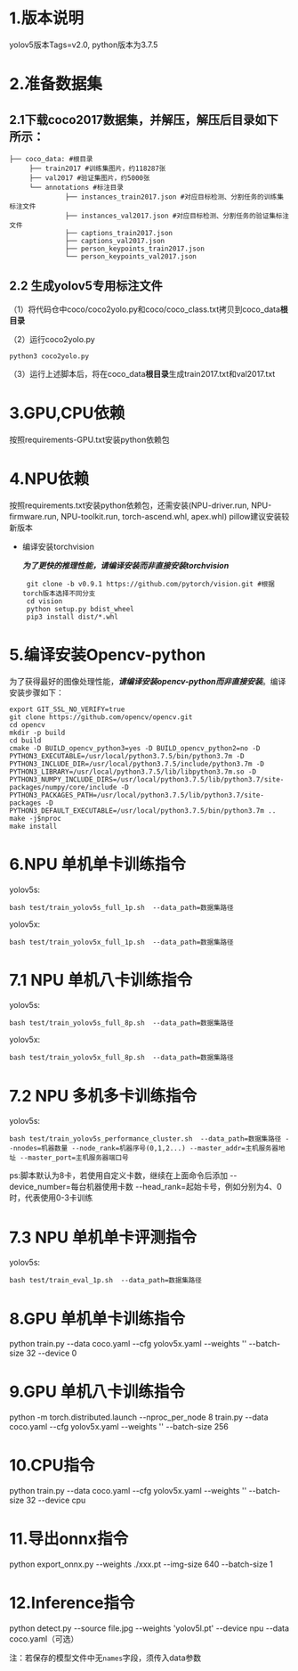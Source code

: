 # 1.版本说明
yolov5版本Tags=v2.0, python版本为3.7.5

# 2.准备数据集

## 2.1下载coco2017数据集，并解压，解压后目录如下所示：

```
├── coco_data: #根目录
     ├── train2017 #训练集图片，约118287张
     ├── val2017 #验证集图片，约5000张
     └── annotations #标注目录
     		  ├── instances_train2017.json #对应目标检测、分割任务的训练集标注文件
     		  ├── instances_val2017.json #对应目标检测、分割任务的验证集标注文件
     		  ├── captions_train2017.json 
     		  ├── captions_val2017.json 
     		  ├── person_keypoints_train2017.json 
     		  └── person_keypoints_val2017.json
```

## 2.2 生成yolov5专用标注文件

（1）将代码仓中coco/coco2yolo.py和coco/coco_class.txt拷贝到coco_data**根目录**

（2）运行coco2yolo.py

```
python3 coco2yolo.py
```

（3）运行上述脚本后，将在coco_data**根目录**生成train2017.txt和val2017.txt


# 3.GPU,CPU依赖
按照requirements-GPU.txt安装python依赖包  

# 4.NPU依赖
按照requirements.txt安装python依赖包，还需安装(NPU-driver.run, NPU-firmware.run, NPU-toolkit.run, torch-ascend.whl, apex.whl)
pillow建议安装较新版本

- 编译安装torchvision

  ***为了更快的推理性能，请编译安装而非直接安装torchvision***

   ```
    git clone -b v0.9.1 https://github.com/pytorch/vision.git #根据torch版本选择不同分支
    cd vision
    python setup.py bdist_wheel
    pip3 install dist/*.whl
   ```

# 5.编译安装Opencv-python

为了获得最好的图像处理性能，***请编译安装opencv-python而非直接安装***。编译安装步骤如下：

```
export GIT_SSL_NO_VERIFY=true
git clone https://github.com/opencv/opencv.git
cd opencv
mkdir -p build
cd build
cmake -D BUILD_opencv_python3=yes -D BUILD_opencv_python2=no -D PYTHON3_EXECUTABLE=/usr/local/python3.7.5/bin/python3.7m -D PYTHON3_INCLUDE_DIR=/usr/local/python3.7.5/include/python3.7m -D PYTHON3_LIBRARY=/usr/local/python3.7.5/lib/libpython3.7m.so -D PYTHON3_NUMPY_INCLUDE_DIRS=/usr/local/python3.7.5/lib/python3.7/site-packages/numpy/core/include -D PYTHON3_PACKAGES_PATH=/usr/local/python3.7.5/lib/python3.7/site-packages -D PYTHON3_DEFAULT_EXECUTABLE=/usr/local/python3.7.5/bin/python3.7m ..
make -j$nproc
make install
```

# 6.NPU 单机单卡训练指令  
yolov5s:

```
bash test/train_yolov5s_full_1p.sh  --data_path=数据集路径  
```


yolov5x:

```
bash test/train_yolov5x_full_1p.sh  --data_path=数据集路径  
```


# 7.1 NPU 单机八卡训练指令  
yolov5s:

```
bash test/train_yolov5s_full_8p.sh  --data_path=数据集路径
```


yolov5x:

```
bash test/train_yolov5x_full_8p.sh  --data_path=数据集路径  
```

# 7.2 NPU 多机多卡训练指令  
yolov5s:

```
bash test/train_yolov5s_performance_cluster.sh  --data_path=数据集路径 --nnodes=机器数量 --node_rank=机器序号(0,1,2...) --master_addr=主机服务器地址 --master_port=主机服务器端口号
```
ps:脚本默认为8卡，若使用自定义卡数，继续在上面命令后添加 --device_number=每台机器使用卡数 --head_rank=起始卡号，例如分别为4、0时，代表使用0-3卡训练

# 7.3 NPU 单机单卡评测指令  
yolov5s:

```
bash test/train_eval_1p.sh  --data_path=数据集路径
```

# 8.GPU 单机单卡训练指令  
python train.py --data coco.yaml --cfg yolov5x.yaml --weights '' --batch-size 32 --device 0  

# 9.GPU 单机八卡训练指令  
python -m torch.distributed.launch --nproc_per_node 8 train.py --data coco.yaml --cfg yolov5x.yaml --weights '' --batch-size 256  

# 10.CPU指令  
python train.py --data coco.yaml --cfg yolov5x.yaml --weights '' --batch-size 32 --device cpu  

# 11.导出onnx指令
python export_onnx.py --weights ./xxx.pt --img-size 640 --batch-size 1

# 12.Inference指令
python detect.py --source file.jpg --weights 'yolov5l.pt' --device npu --data coco.yaml（可选）

注：若保存的模型文件中无`names`字段，须传入data参数
